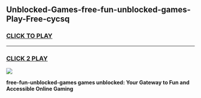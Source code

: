 
## Unblocked-Games-free-fun-unblocked-games-Play-Free-cycsq
<h3>
<a href="https://premium76.site?title=free-fun-unblocked-games&ref=17A">CLICK TO PLAY</a></h3>
<hr>

<h3>
<a href="https://premium76.site?title=free-fun-unblocked-games&ref=17A">CLICK 2 PLAY</a>
  
</h3>

<a href="https://premium76.site?title=free-fun-unblocked-games&ref=17A"><img src="https://clearcache.store/games.png"></a>


**free-fun-unblocked-games games unblocked: Your Gateway to Fun and Accessible Online Gaming**
